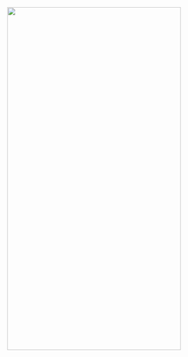 
<img src="https://user-images.githubusercontent.com/50638609/150583125-e4eb7e24-60c3-4761-a199-ff5480d96f14.gif" width="400" height="790">

